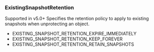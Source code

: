 ### ExistingSnapshotRetention
Supported in v5.0+
Specifies the retention policy to apply to existing snapshots when unprotecting an object.

- EXISTING_SNAPSHOT_RETENTION_EXPIRE_IMMEDIATELY
- EXISTING_SNAPSHOT_RETENTION_KEEP_FOREVER
- EXISTING_SNAPSHOT_RETENTION_RETAIN_SNAPSHOTS
